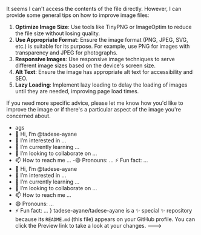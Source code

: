 It seems I can't access the contents of the file directly. However, I can provide some general tips on how to improve image files:

1. **Optimize Image Size**: Use tools like TinyPNG or ImageOptim to reduce the file size without losing quality.
2. **Use Appropriate Format**: Ensure the image format (PNG, JPEG, SVG, etc.) is suitable for its purpose. For example, use PNG for images with transparency and JPEG for photographs.
3. **Responsive Images**: Use responsive image techniques to serve different image sizes based on the device's screen size.
4. **Alt Text**: Ensure the image has appropriate alt text for accessibility and SEO.
5. **Lazy Loading**: Implement lazy loading to delay the loading of images until they are needed, improving page load times.

If you need more specific advice, please let me know how you'd like to improve the image or if there's a particular aspect of the image you're concerned about.
  - ags
- 👋 Hi, I’m @tadese-ayane
- 👀 I’m interested in ...
- 🌱 I’m currently learning ...
- 💞️ I’m looking to collaborate on ...
- 📫 How to reach me ...
-😄 Pronouns: ...
⚡ Fun fact: ...
- 👋 Hi, I’m @tadese-ayane
- 👀 I’m interested in ...
- 🌱 I’m currently learning ...
- 💞️ I’m looking to collaborate on ...
- 📫 How to reach me ...
- 😄 Pronouns: ...
- ⚡ Fun fact: ...
}
tadese-ayane/tadese-ayane is a ✨ special ✨ repository because its `README.md` (this file) appears on your GitHub profile.
You can click the Preview link to take a look at your changes.
--->
